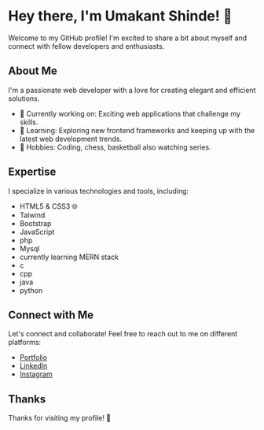 # Hey there, I'm Umakant Shinde! 👋
Welcome to my GitHub profile! I'm excited to share a bit about myself and connect with fellow developers and enthusiasts.

## About Me
I'm a passionate web developer with a love for creating elegant and efficient solutions.

- 💼 Currently working on: Exciting web applications that challenge my skills.
- 🌱 Learning: Exploring new frontend frameworks and keeping up with the latest web development trends.
- 🚀 Hobbies: Coding, chess, basketball also watching series.

## Expertise
I specialize in various technologies and tools, including:

- HTML5 & CSS3 🌐
- Talwind
- Bootstrap
- JavaScript 
- php 
- Mysql 
- currently learning MERN stack
- c
- cpp
- java
- python

## Connect with Me
Let's connect and collaborate! Feel free to reach out to me on different platforms:

- [Portfolio](https://elite-interns.co.in/umakantshinde.eliteinternsco.in/)
- [LinkedIn](https://www.linkedin.com/in/umakant-shinde-22b834252/)
- [Instagram](https://www.linkedin.com/in/umakant-shinde-22b834252/)

## Thanks
Thanks for visiting my profile! 🙌
